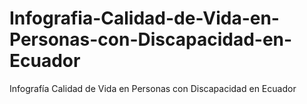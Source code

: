 # Infografia-Calidad-de-Vida-en-Personas-con-Discapacidad-en-Ecuador
Infografía Calidad de Vida en Personas con Discapacidad en Ecuador
